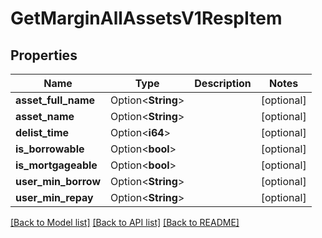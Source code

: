 # GetMarginAllAssetsV1RespItem

## Properties

Name | Type | Description | Notes
------------ | ------------- | ------------- | -------------
**asset_full_name** | Option<**String**> |  | [optional]
**asset_name** | Option<**String**> |  | [optional]
**delist_time** | Option<**i64**> |  | [optional]
**is_borrowable** | Option<**bool**> |  | [optional]
**is_mortgageable** | Option<**bool**> |  | [optional]
**user_min_borrow** | Option<**String**> |  | [optional]
**user_min_repay** | Option<**String**> |  | [optional]

[[Back to Model list]](../README.md#documentation-for-models) [[Back to API list]](../README.md#documentation-for-api-endpoints) [[Back to README]](../README.md)


